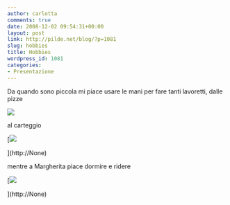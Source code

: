 ```yaml
---
author: carlotta
comments: true
date: 2008-12-02 09:54:31+00:00
layout: post
link: http://pilde.net/blog/?p=1081
slug: hobbies
title: Hobbies
wordpress_id: 1081
categories:
- Presentazione
---
```


Da quando sono piccola mi piace usare le mani per fare tanti lavoretti, dalle pizze 

![](http://pilde.net/blog/wp-content/uploads/2008/12/pizze.jpg)




al carteggio

[![](http://pilde.net/blog/wp-content/uploads/2008/12/carteggiare.jpg)


](http://None)


mentre a Margherita piace dormire e ridere

[![](http://pilde.net/blog/wp-content/uploads/2008/12/marghe_risata.jpg)


](http://None)



